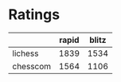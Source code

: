 # Ratings

|          | rapid | blitz |
|----------|-------|-------|
| lichess  | 1839 | 1534 |
| chesscom | 1564 | 1106 |
